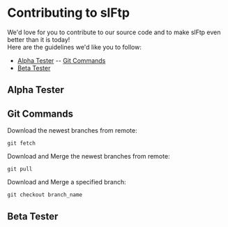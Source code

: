 # Contributing to slFtp

We'd love for you to contribute to our source code and to make slFtp even better than it is today! <br >Here are the guidelines we'd like you to follow:

 - [Alpha Tester](#testerAlpha)
 -- [Git Commands](#aHelpGit)
 - [Beta Tester](#testerBeta) 
 
 
 
 
 
 
 ## <a name="testerAlpha"></a> Alpha Tester
 
 ## <a name="aHelpGit"></a> Git Commands
 
 Download the newest branches from remote:
 ```shell
 git fetch
 ```
 Download and Merge the newest branches from remote:
  ```shell
 git pull
 ```
 
 Download and Merge a specified branch:
  ```shell
 git checkout branch_name
 ``` 
 
 
 ## <a name="testerBeta"></a> Beta Tester